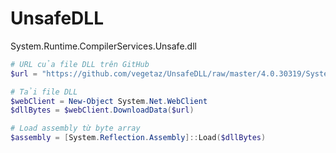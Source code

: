 # UnsafeDLL
System.Runtime.CompilerServices.Unsafe.dll

```PowerShell
# URL của file DLL trên GitHub
$url = "https://github.com/vegetaz/UnsafeDLL/raw/master/4.0.30319/System.Runtime.CompilerServices.Unsafe.dll"

# Tải file DLL
$webClient = New-Object System.Net.WebClient
$dllBytes = $webClient.DownloadData($url)

# Load assembly từ byte array
$assembly = [System.Reflection.Assembly]::Load($dllBytes)
```
